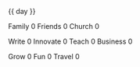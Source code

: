 {{ day }}

Family 0
Friends 0
Church 0

Write 0
Innovate 0
Teach 0
Business 0

Grow 0
Fun 0
Travel 0